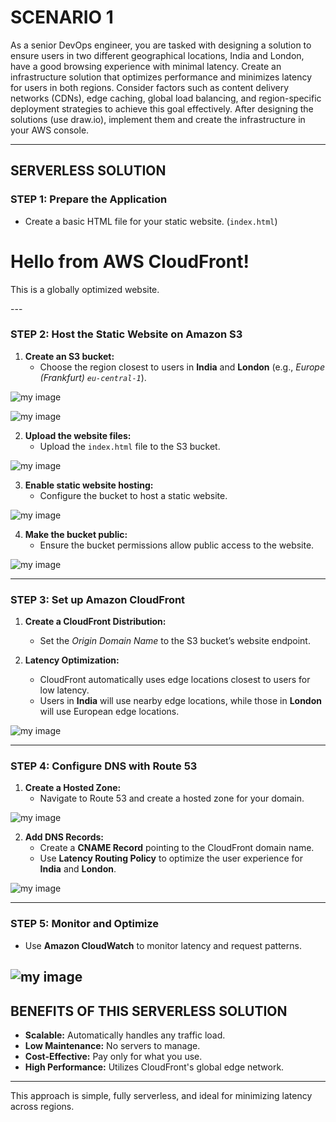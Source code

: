 # SCENARIO 1

As a senior DevOps engineer, you are tasked with designing a solution to ensure users in two different geographical locations, India and London, have a good browsing experience with minimal latency. Create an infrastructure solution that optimizes performance and minimizes latency for users in both regions. Consider factors such as content delivery networks (CDNs), edge caching, global load balancing, and region-specific deployment strategies to achieve this goal effectively. After designing the solutions (use draw.io), implement them and create the infrastructure in your AWS console.

---

## SERVERLESS SOLUTION

### STEP 1: Prepare the Application

- Create a basic HTML file for your static website. (`index.html`)


<!DOCTYPE html>
<html>
<head>
    <title>Welcome to My Website</title>
</head>
<body>
    <h1>Hello from AWS CloudFront!</h1>
    <p>This is a globally optimized website.</p>
</body>
</html>
---

### STEP 2: Host the Static Website on Amazon S3

1. **Create an S3 bucket:**
   - Choose the region closest to users in **India** and **London** (e.g., *Europe (Frankfurt) `eu-central-1`*).

![my image](https://github.com/jayymeg/AWS_Critical_Thinking_1/blob/master/SCENARIO_1%20IMAGES/step%202%20(create%20S3%20bucket).JPG)
   

![my image](https://github.com/jayymeg/AWS_Critical_Thinking_1/blob/master/SCENARIO_1%20IMAGES/step%202(d).JPG)

2. **Upload the website files:**
   - Upload the `index.html` file to the S3 bucket.

![my image](https://github.com/jayymeg/AWS_Critical_Thinking_1/blob/master/SCENARIO_1%20IMAGES/step%202(e).JPG)
   
3. **Enable static website hosting:**
   - Configure the bucket to host a static website.

![my image](https://github.com/jayymeg/AWS_Critical_Thinking_1/blob/master/SCENARIO_1%20IMAGES/step%202(f).JPG)
   
4. **Make the bucket public:**
   - Ensure the bucket permissions allow public access to the website.

![my image](https://github.com/jayymeg/AWS_Critical_Thinking_1/blob/master/SCENARIO_1%20IMAGES/step%202(g).JPG)

---

### STEP 3: Set up Amazon CloudFront

1. **Create a CloudFront Distribution:**
   - Set the *Origin Domain Name* to the S3 bucket’s website endpoint.
   
2. **Latency Optimization:**
   - CloudFront automatically uses edge locations closest to users for low latency.
   - Users in **India** will use nearby edge locations, while those in **London** will use European edge locations.

![my image](https://github.com/jayymeg/AWS_Critical_Thinking_1/blob/master/SCENARIO_1%20IMAGES/step%203.JPG)

---

### STEP 4: Configure DNS with Route 53

1. **Create a Hosted Zone:**
   - Navigate to Route 53 and create a hosted zone for your domain.

![my image](https://github.com/jayymeg/AWS_Critical_Thinking_1/blob/master/SCENARIO_1%20IMAGES/step%204.JPG)

2. **Add DNS Records:**
   - Create a **CNAME Record** pointing to the CloudFront domain name.
   - Use **Latency Routing Policy** to optimize the user experience for **India** and **London**.

![my image](https://github.com/jayymeg/AWS_Critical_Thinking_1/blob/master/SCENARIO_1%20IMAGES/step%204(a).JPG)

---

### STEP 5: Monitor and Optimize

- Use **Amazon CloudWatch** to monitor latency and request patterns.

![my image](https://github.com/jayymeg/AWS_Critical_Thinking_1/blob/master/SCENARIO_1%20IMAGES/step%205.JPG)
---

## BENEFITS OF THIS SERVERLESS SOLUTION

- **Scalable:** Automatically handles any traffic load.
- **Low Maintenance:** No servers to manage.
- **Cost-Effective:** Pay only for what you use.
- **High Performance:** Utilizes CloudFront's global edge network.

---

This approach is simple, fully serverless, and ideal for minimizing latency across regions.
